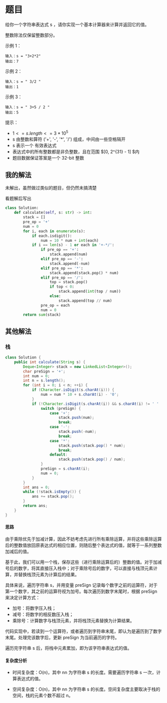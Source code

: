 # 题目

给你一个字符串表达式 s ，请你实现一个基本计算器来计算并返回它的值。

整数除法仅保留整数部分。

示例 1：

```
输入：s = "3+2*2"
输出：7
```


示例 2：

```
输入：s = " 3/2 "
输出：1
```


示例 3：

```
输入：s = " 3+5 / 2 "
输出：5
```


提示：

- $1 <= s.length <= 3 * 10^5$
- s 由整数和算符 ('+', '-', '*', '/') 组成，中间由一些空格隔开
- s 表示一个 有效表达式
- 表达式中的所有整数都是非负整数，且在范围 $[0, 2^{31} - 1] $内
- 题目数据保证答案是一个 32-bit 整数

## 我的解法

未解出，虽然做过类似的题目，但仍然未搞清楚

看题解后写出

```python
class Solution:
    def calculate(self, s: str) -> int:
        stack = []
        pre_op = '+'
        num = 0
        for i, each in enumerate(s):
            if each.isdigit():
                num = 10 * num + int(each)
            if i == len(s) - 1 or each in '+-*/':
                if pre_op == '+':
                    stack.append(num)
                elif pre_op == '-':
                    stack.append(-num)
                elif pre_op == '*':
                    stack.append(stack.pop() * num)
                elif pre_op == '/':
                    top = stack.pop()
                    if top < 0:
                        stack.append(int(top / num))
                    else:
                        stack.append(top // num)
                pre_op = each
                num = 0
        return sum(stack)
```



## 其他解法

### 栈

```Java
class Solution {
    public int calculate(String s) {
        Deque<Integer> stack = new LinkedList<Integer>();
        char preSign = '+';
        int num = 0;
        int n = s.length();
        for (int i = 0; i < n; ++i) {
            if (Character.isDigit(s.charAt(i))) {
                num = num * 10 + s.charAt(i) - '0';
            }
            if (!Character.isDigit(s.charAt(i)) && s.charAt(i) != ' ' || i == n - 1) {
                switch (preSign) {
                    case '+':
                        stack.push(num);
                        break;
                    case '-':
                        stack.push(-num);
                        break;
                    case '*':
                        stack.push(stack.pop() * num);
                        break;
                    default:
                        stack.push(stack.pop() / num);
                }
                preSign = s.charAt(i);
                num = 0;
            }
        }
        int ans = 0;
        while (!stack.isEmpty()) {
            ans += stack.pop();
        }
        return ans;
    }
}
```

#### 思路

由于乘除优先于加减计算，因此不妨考虑先进行所有乘除运算，并将这些乘除运算后的整数值放回原表达式的相应位置，则随后整个表达式的值，就等于一系列整数加减后的值。

基于此，我们可以用一个栈，保存这些（进行乘除运算后的）整数的值。对于加减号后的数字，将其直接压入栈中；对于乘除号后的数字，可以直接与栈顶元素计算，并替换栈顶元素为计算后的结果。

具体来说，遍历字符串 s，并用变量 preSign 记录每个数字之前的运算符，对于第一个数字，其之前的运算符视为加号。每次遍历到数字末尾时，根据 preSign 来决定计算方式：

- 加号：将数字压入栈；
- 减号：将数字的相反数压入栈；
- 乘除号：计算数字与栈顶元素，并将栈顶元素替换为计算结果。

代码实现中，若读到一个运算符，或者遍历到字符串末尾，即认为是遍历到了数字末尾。处理完该数字后，更新 preSign 为当前遍历的字符。

遍历完字符串 s 后，将栈中元素累加，即为该字符串表达式的值。

#### 复杂度分析

- 时间复杂度：O(n)，其中 nn 为字符串 s 的长度。需要遍历字符串 s 一次，计算表达式的值。

- 空间复杂度：O(n)，其中 nn 为字符串 s 的长度。空间复杂度主要取决于栈的空间，栈的元素个数不超过 n。


